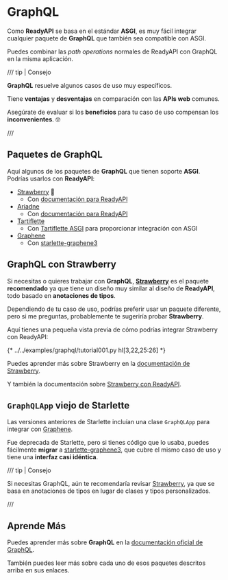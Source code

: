 # GraphQL

Como **ReadyAPI** se basa en el estándar **ASGI**, es muy fácil integrar cualquier paquete de **GraphQL** que también sea compatible con ASGI.

Puedes combinar las *path operations* normales de ReadyAPI con GraphQL en la misma aplicación.

/// tip | Consejo

**GraphQL** resuelve algunos casos de uso muy específicos.

Tiene **ventajas** y **desventajas** en comparación con las **APIs web** comunes.

Asegúrate de evaluar si los **beneficios** para tu caso de uso compensan los **inconvenientes**. 🤓

///

## Paquetes de GraphQL

Aquí algunos de los paquetes de **GraphQL** que tienen soporte **ASGI**. Podrías usarlos con **ReadyAPI**:

* <a href="https://strawberry.rocks/" class="external-link" target="_blank">Strawberry</a> 🍓
    * Con <a href="https://strawberry.rocks/docs/integrations/readyapi" class="external-link" target="_blank">documentación para ReadyAPI</a>
* <a href="https://ariadnegraphql.org/" class="external-link" target="_blank">Ariadne</a>
    * Con <a href="https://ariadnegraphql.org/docs/readyapi-integration" class="external-link" target="_blank">documentación para ReadyAPI</a>
* <a href="https://tartiflette.io/" class="external-link" target="_blank">Tartiflette</a>
    * Con <a href="https://tartiflette.github.io/tartiflette-asgi/" class="external-link" target="_blank">Tartiflette ASGI</a> para proporcionar integración con ASGI
* <a href="https://graphene-python.org/" class="external-link" target="_blank">Graphene</a>
    * Con <a href="https://github.com/ciscorn/starlette-graphene3" class="external-link" target="_blank">starlette-graphene3</a>

## GraphQL con Strawberry

Si necesitas o quieres trabajar con **GraphQL**, <a href="https://strawberry.rocks/" class="external-link" target="_blank">**Strawberry**</a> es el paquete **recomendado** ya que tiene un diseño muy similar al diseño de **ReadyAPI**, todo basado en **anotaciones de tipos**.

Dependiendo de tu caso de uso, podrías preferir usar un paquete diferente, pero si me preguntas, probablemente te sugeriría probar **Strawberry**.

Aquí tienes una pequeña vista previa de cómo podrías integrar Strawberry con ReadyAPI:

{* ../../examples/graphql/tutorial001.py hl[3,22,25:26] *}

Puedes aprender más sobre Strawberry en la <a href="https://strawberry.rocks/" class="external-link" target="_blank">documentación de Strawberry</a>.

Y también la documentación sobre <a href="https://strawberry.rocks/docs/integrations/readyapi" class="external-link" target="_blank">Strawberry con ReadyAPI</a>.

## `GraphQLApp` viejo de Starlette

Las versiones anteriores de Starlette incluían una clase `GraphQLApp` para integrar con <a href="https://graphene-python.org/" class="external-link" target="_blank">Graphene</a>.

Fue deprecada de Starlette, pero si tienes código que lo usaba, puedes fácilmente **migrar** a <a href="https://github.com/ciscorn/starlette-graphene3" class="external-link" target="_blank">starlette-graphene3</a>, que cubre el mismo caso de uso y tiene una **interfaz casi idéntica**.

/// tip | Consejo

Si necesitas GraphQL, aún te recomendaría revisar <a href="https://strawberry.rocks/" class="external-link" target="_blank">Strawberry</a>, ya que se basa en anotaciones de tipos en lugar de clases y tipos personalizados.

///

## Aprende Más

Puedes aprender más sobre **GraphQL** en la <a href="https://graphql.org/" class="external-link" target="_blank">documentación oficial de GraphQL</a>.

También puedes leer más sobre cada uno de esos paquetes descritos arriba en sus enlaces.
